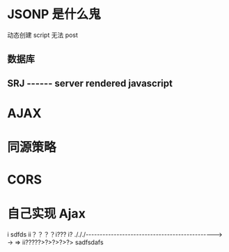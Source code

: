 # JSONP 是什么鬼

动态创建 script 无法 post

## 数据库

## SRJ ------ server rendered javascript

# AJAX

# 同源策略

# CORS

# 自己实现 Ajax

i
sdfds
ii？？？？i???
i?
./././----------------------------------------------> -> =>
ii?????>?>?>?>?>
sadfsdafs
